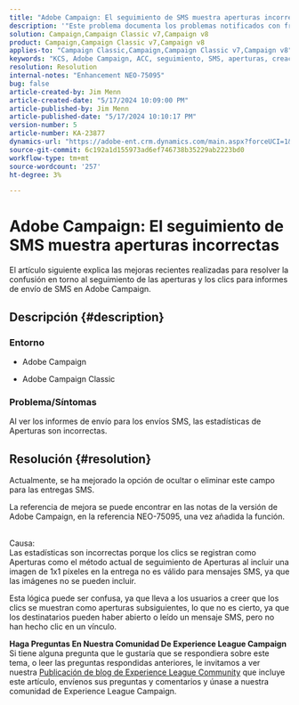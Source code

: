 ```yaml
---
title: "Adobe Campaign: El seguimiento de SMS muestra aperturas incorrectas"
description: '"Este problema documenta los problemas notificados con frecuencia con el seguimiento de la entrega de SMS, aperturas específicamente incorrectas en los informes de entrega".'
solution: Campaign,Campaign Classic v7,Campaign v8
product: Campaign,Campaign Classic v7,Campaign v8
applies-to: "Campaign Classic,Campaign,Campaign Classic v7,Campaign v8"
keywords: "KCS, Adobe Campaign, ACC, seguimiento, SMS, aperturas, creación de informes, AC, Adobe Campaign Classic, preguntas frecuentes"
resolution: Resolution
internal-notes: "Enhancement NEO-75095"
bug: false
article-created-by: Jim Menn
article-created-date: "5/17/2024 10:09:00 PM"
article-published-by: Jim Menn
article-published-date: "5/17/2024 10:10:17 PM"
version-number: 5
article-number: KA-23877
dynamics-url: "https://adobe-ent.crm.dynamics.com/main.aspx?forceUCI=1&pagetype=entityrecord&etn=knowledgearticle&id=331bab0d-9a14-ef11-9f8a-6045bd006268"
source-git-commit: 6c192a1d155973ad6ef746738b35229ab2223bd0
workflow-type: tm+mt
source-wordcount: '257'
ht-degree: 3%

---
```


# Adobe Campaign: El seguimiento de SMS muestra aperturas incorrectas


El artículo siguiente explica las mejoras recientes realizadas para resolver la confusión en torno al seguimiento de las aperturas y los clics para informes de envío de SMS en Adobe Campaign.

## Descripción {#description}


### Entorno

- Adobe Campaign


- Adobe Campaign Classic




### Problema/Síntomas

Al ver los informes de envío para los envíos SMS, las estadísticas de Aperturas son incorrectas.


## Resolución {#resolution}


Actualmente, se ha mejorado la opción de ocultar o eliminar este campo para las entregas SMS.

La referencia de mejora se puede encontrar en las notas de la versión de Adobe Campaign, en la referencia NEO-75095, una vez añadida la función.


<br>Causa:<br>
Las estadísticas son incorrectas porque los clics se registran como Aperturas como el método actual de seguimiento de Aperturas al incluir una imagen de 1x1 píxeles en la entrega no es válido para mensajes SMS, ya que las imágenes no se pueden incluir.

Esta lógica puede ser confusa, ya que lleva a los usuarios a creer que los clics se muestran como aperturas subsiguientes, lo que no es cierto, ya que los destinatarios pueden haber abierto o leído un mensaje SMS, pero no han hecho clic en un vínculo.




<b>Haga Preguntas En Nuestra Comunidad De Experience League Campaign</b>
Si tiene alguna pregunta que le gustaría que se respondiera sobre este tema, o leer las preguntas respondidas anteriores, le invitamos a ver nuestra [Publicación de blog de Experience League Community](https://experienceleaguecommunities.adobe.com/t5/adobe-campaign-classic-blogs/introducing-top-kcs-articles-curated-for-your-troubleshooting/bc-p/672426#M132 "Seguir vínculo") que incluye este artículo, envíenos sus preguntas y comentarios y únase a nuestra comunidad de Experience League Campaign.

